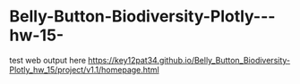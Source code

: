 # Belly-Button-Biodiversity-Plotly---hw-15-


test web output here https://key12pat34.github.io/Belly_Button_Biodiversity-Plotly_hw_15/project/v1.1/homepage.html 
